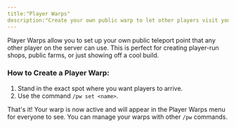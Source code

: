 ```yaml
---
title:"Player Warps"
description:"Create your own public warp to let other players visit your shop, base, or build. It's a great way to show off your creations!"
---
```


Player Warps allow you to set up your own public teleport point that any other player on the server can use. This is perfect for creating player-run shops, public farms, or just showing off a cool build.

### How to Create a Player Warp:

1.  Stand in the exact spot where you want players to arrive.
2.  Use the command `/pw set <name>`.

That's it! Your warp is now active and will appear in the Player Warps menu for everyone to see. You can manage your warps with other `/pw` commands.